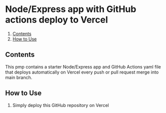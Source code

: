 # Node/Express app with GitHub actions deploy to Vercel

1. [Contents](#contents)
3. [How to Use](#how-to-use)

## Contents

This pmp contains a starter Node/Express app and GitHub Actions yaml file that deploys automatically on Vercel every push or pull request merge into main branch.


## How to Use

1. Simply deploy this GitHub repository on Vercel


